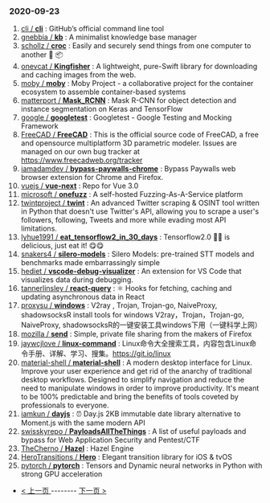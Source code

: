 ### 2020-09-23 
1. [
        cli /
**cli**](https://github.com/cli/cli) : GitHub’s official command line tool
1. [
        gnebbia /
**kb**](https://github.com/gnebbia/kb) : A minimalist knowledge base manager
1. [
        schollz /
**croc**](https://github.com/schollz/croc) : Easily and securely send things from one computer to another 🐊 📦
1. [
        onevcat /
**Kingfisher**](https://github.com/onevcat/Kingfisher) : A lightweight, pure-Swift library for downloading and caching images from the web.
1. [
        moby /
**moby**](https://github.com/moby/moby) : Moby Project - a collaborative project for the container ecosystem to assemble container-based systems
1. [
        matterport /
**Mask_RCNN**](https://github.com/matterport/Mask_RCNN) : Mask R-CNN for object detection and instance segmentation on Keras and TensorFlow
1. [
        google /
**googletest**](https://github.com/google/googletest) : Googletest - Google Testing and Mocking Framework
1. [
        FreeCAD /
**FreeCAD**](https://github.com/FreeCAD/FreeCAD) : This is the official source code of FreeCAD, a free and opensource multiplatform 3D parametric modeler. Issues are managed on our own bug tracker at https://www.freecadweb.org/tracker
1. [
        iamadamdev /
**bypass-paywalls-chrome**](https://github.com/iamadamdev/bypass-paywalls-chrome) : Bypass Paywalls web browser extension for Chrome and Firefox.
1. [
        vuejs /
**vue-next**](https://github.com/vuejs/vue-next) : Repo for Vue 3.0
1. [
        microsoft /
**onefuzz**](https://github.com/microsoft/onefuzz) : A self-hosted Fuzzing-As-A-Service platform
1. [
        twintproject /
**twint**](https://github.com/twintproject/twint) : An advanced Twitter scraping & OSINT tool written in Python that doesn't use Twitter's API, allowing you to scrape a user's followers, following, Tweets and more while evading most API limitations.
1. [
        lyhue1991 /
**eat_tensorflow2_in_30_days**](https://github.com/lyhue1991/eat_tensorflow2_in_30_days) : Tensorflow2.0 🍎🍊 is delicious, just eat it! 😋😋
1. [
        snakers4 /
**silero-models**](https://github.com/snakers4/silero-models) : Silero Models: pre-trained STT models and benchmarks made embarrassingly simple
1. [
        hediet /
**vscode-debug-visualizer**](https://github.com/hediet/vscode-debug-visualizer) : An extension for VS Code that visualizes data during debugging.
1. [
        tannerlinsley /
**react-query**](https://github.com/tannerlinsley/react-query) : ⚛️ Hooks for fetching, caching and updating asynchronous data in React
1. [
        proxysu /
**windows**](https://github.com/proxysu/windows) : V2ray , Trojan, Trojan-go, NaiveProxy, shadowsocksR install tools for windows V2ray，Trojan，Trojan-go, NaiveProxy, shadowsocksR的一键安装工具windows下用（一键科学上网）
1. [
        mozilla /
**send**](https://github.com/mozilla/send) : Simple, private file sharing from the makers of Firefox
1. [
        jaywcjlove /
**linux-command**](https://github.com/jaywcjlove/linux-command) : Linux命令大全搜索工具，内容包含Linux命令手册、详解、学习、搜集。https://git.io/linux
1. [
        material-shell /
**material-shell**](https://github.com/material-shell/material-shell) : A modern desktop interface for Linux. Improve your user experience and get rid of the anarchy of traditional desktop workflows. Designed to simplify navigation and reduce the need to manipulate windows in order to improve productivity. It's meant to be 100% predictable and bring the benefits of tools coveted by professionals to everyone.
1. [
        iamkun /
**dayjs**](https://github.com/iamkun/dayjs) : ⏰ Day.js 2KB immutable date library alternative to Moment.js with the same modern API
1. [
        swisskyrepo /
**PayloadsAllTheThings**](https://github.com/swisskyrepo/PayloadsAllTheThings) : A list of useful payloads and bypass for Web Application Security and Pentest/CTF
1. [
        TheCherno /
**Hazel**](https://github.com/TheCherno/Hazel) : Hazel Engine
1. [
        HeroTransitions /
**Hero**](https://github.com/HeroTransitions/Hero) : Elegant transition library for iOS & tvOS
1. [
        pytorch /
**pytorch**](https://github.com/pytorch/pytorch) : Tensors and Dynamic neural networks in Python with strong GPU acceleration 

- [ < 上一页 ](https://github.com/able8/github-trending-daily-record/blob/master/2020-09-22.md) -------- [ 下一页 > ](https://github.com/able8/github-trending-daily-record/blob/master/2020-09-24.md)